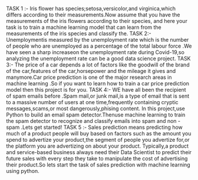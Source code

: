 TASK 1 :- Iris flower has species;setosa,versicolor,and virginica,which differs according to their measurements.Now assume that you have the measurements of the iris flowers according to their species, and here your task is to train  a machine learning model that can learn from the measurements of the iris species and classify the.
TASK 2:- Unemploymentis measured by the unemployment rate which is the number of people who are unemployed as a percentage of the total labour force .We have seen a sharp increaseon the unemployment rate during Covid-19,so analyzing the unemployment rate can be a good data science project.
TASK 3:- The price of a car depends a lot of factors like the goodwill of the brand of the car,features of the car,horsepower and the mileage it gives and manymore.Car price prediction is one of the major research areas in machine learning .So if you want to learn how to train a car price prediction model then this project is for you.
TASK 4:- WE have all been the recipient of spam emails before .Spam mail,or junk mail,is a type of email that is sent to a massive number of users at one time,frequently containing cryptic messages,scams,or most dangerously,phising content. In this project,use Python to build an email spam detector.Thenuse machine learning to train the spam detector to recognize and classify emails into spam and non - spam .Lets get started!
TASK 5 :- Sales prediction means predicting how much of a product people will buy based on factors such as the amount you spend to advertize your product,the segment of people you advertize for,or the platform you are advertizing on about your product. Typically,a product and service-based business always need their Data Scientist to predict their future sales with every step they take to manipulate the cost of advertising their product.So lets start the task of sales prediction with machine learning using python.
